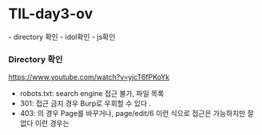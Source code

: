 # TIL-day3-ov

<Todo>
- directory 확인
- idol확인
- js확인

### Directory 확인

https://www.youtube.com/watch?v=yjcT6fPKoYk

- robots.txt: search engine 접근 불가, 파일 목록
- 301: 접근 금지 경우 Burp로 우회할 수 있다 .
- 403: 의 경우 Page를 바꾸거나, page/edit/6 이런 식으로 접근은 가능하지만 잘 없다 이런 경우는